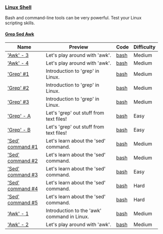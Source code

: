 
### [Linux Shell](https://www.hackerrank.com/domains/shell)
Bash and command-line tools can be very powerful. Test your Linux scripting skills.


#### [Grep Sed Awk](https://www.hackerrank.com/domains/shell/grep-sed-awk)

Name | Preview | Code | Difficulty
---- | ------- | ---- | ----------
['Awk' - 3](https://www.hackerrank.com/challenges/awk-3)|Let's play around with 'awk'.|[bash](awk-3.sh)|Medium
['Awk' - 4](https://www.hackerrank.com/challenges/awk-4)|Let's play around with 'awk'.|[bash](awk-4.sh)|Medium
['Grep' #1](https://www.hackerrank.com/challenges/text-processing-in-linux-the-grep-command-1)|Introduction to 'grep' in Linux.|[bash](text-processing-in-linux-the-grep-command-1.sh)|Medium
['Grep' #2](https://www.hackerrank.com/challenges/text-processing-in-linux-the-grep-command-2)|Introduction to 'grep' in Linux.|[bash](text-processing-in-linux-the-grep-command-2.sh)|Medium
['Grep' #3](https://www.hackerrank.com/challenges/text-processing-in-linux-the-grep-command-3)|Introduction to 'grep' in Linux.|[bash](text-processing-in-linux-the-grep-command-3.sh)|Medium
['Grep' - A](https://www.hackerrank.com/challenges/text-processing-in-linux-the-grep-command-4)|Let's 'grep' out stuff from text files!|[bash](text-processing-in-linux-the-grep-command-4.sh)|Easy
['Grep' - B](https://www.hackerrank.com/challenges/text-processing-in-linux-the-grep-command-5)|Let's 'grep' out stuff from text files!|[bash](text-processing-in-linux-the-grep-command-5.sh)|Easy
['Sed' command #1](https://www.hackerrank.com/challenges/text-processing-in-linux-the-sed-command-1)|Let's learn about the 'sed' command.|[bash](text-processing-in-linux-the-sed-command-1.sh)|Medium
['Sed' command #2](https://www.hackerrank.com/challenges/text-processing-in-linux-the-sed-command-2)|Let's learn about the 'sed' command.|[bash](text-processing-in-linux-the-sed-command-2.sh)|Medium
['Sed' command #3](https://www.hackerrank.com/challenges/text-processing-in-linux-the-sed-command-3)|Let's learn about the 'sed' command.|[bash](text-processing-in-linux-the-sed-command-3.sh)|Easy
['Sed' command #4](https://www.hackerrank.com/challenges/sed-command-4)|Let's learn about the 'sed' command.|[bash](sed-command-4.sh)|Hard
['Sed' command #5](https://www.hackerrank.com/challenges/sed-command-5)|Let's learn about the 'sed' command.|[bash](sed-command-5.sh)|Hard
['Awk' - 1](https://www.hackerrank.com/challenges/awk-1)|Introduction to the 'awk' command in Linux.|[bash](awk-1.sh)|Medium
['Awk' - 2](https://www.hackerrank.com/challenges/awk-2)|Let's play around with 'awk'.|[bash](awk-2.sh)|Medium

